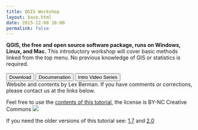 ```yaml
---
title: QGIS Workshop
layout: base.html
date: 2015-12-08 16:00
permalink: false
---
```

<div style="clear: both;"></div>

<div class="sub-nav">

<div class="plain-text">
<b>QGIS, the free and open source software package, runs on Windows, Linux, and Mac.</b> This introductory workshop will cover basic methods linked from the top menu. No previous knowledge of GIS or statistics is required. 
</div>
<br>
<div class="chunk">
<form method="get" style="display: inline;" action="http://www.qgis.org/en/site/forusers/download.html" target="_new">
 <button class="button">Download</button>
</form>
<form method="get" style="display: inline;" action="http://www.qgis.org/en/docs/index.html" target="_new">
 <button class="button">Documenation</button>
</form>
<form method="post" style="display: inline;" action="https://www.youtube.com/user/HarvardCGA/search?query=qgis" target="_new">
 <button class="button">Intro Video Series</button>
</form>
</div>

<div class="plain-text">
Website and contents by Lex Berman. If you have comments or corrections, please contact us at the links below.
<p></p>Feel free to use the <a href="https://github.com/vajlex/qgis_workshop" target="_blank">contents of this tutorial</a>, the license is BY-NC Creative Commons <img src="http://i.creativecommons.org/l/by-nc/3.0/80x15.png"></p>
If you need the older versions of this tutorial see:  <a href="http://maps.cga.harvard.edu/qgis_1-7/" target="_blank">1.7</a>  and <a href="http://maps.cga.harvard.edu/qgis_2/" target="_blank">2.0</a>
</div>

